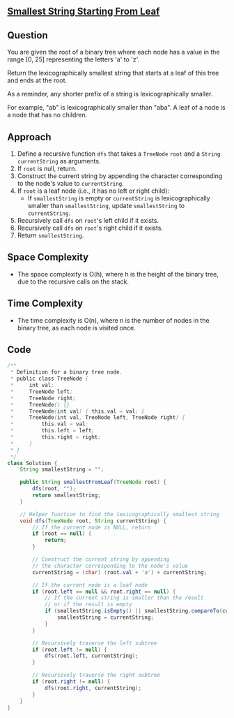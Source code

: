 
## [Smallest String Starting From Leaf](https://leetcode.com/problems/smallest-string-starting-from-leaf/?envType=daily-question&envId=2024-04-17)

## Question
You are given the root of a binary tree where each node has a value in the range [0, 25] representing the letters 'a' to 'z'.

Return the lexicographically smallest string that starts at a leaf of this tree and ends at the root.

As a reminder, any shorter prefix of a string is lexicographically smaller.

For example, "ab" is lexicographically smaller than "aba".
A leaf of a node is a node that has no children.

## Approach
1. Define a recursive function `dfs` that takes a `TreeNode` `root` and a `String` `currentString` as arguments.
2. If `root` is null, return.
3. Construct the current string by appending the character corresponding to the node's value to `currentString`.
4. If `root` is a leaf node (i.e., it has no left or right child):
   - If `smallestString` is empty or `currentString` is lexicographically smaller than `smallestString`, update `smallestString` to `currentString`.
5. Recursively call `dfs` on `root`'s left child if it exists.
6. Recursively call `dfs` on `root`'s right child if it exists.
7. Return `smallestString`.

## Space Complexity
- The space complexity is O(h), where h is the height of the binary tree, due to the recursive calls on the stack.

## Time Complexity
- The time complexity is O(n), where n is the number of nodes in the binary tree, as each node is visited once.

## Code
```java
/**
 * Definition for a binary tree node.
 * public class TreeNode {
 *     int val;
 *     TreeNode left;
 *     TreeNode right;
 *     TreeNode() {}
 *     TreeNode(int val) { this.val = val; }
 *     TreeNode(int val, TreeNode left, TreeNode right) {
 *         this.val = val;
 *         this.left = left;
 *         this.right = right;
 *     }
 * }
 */
class Solution {
    String smallestString = "";

    public String smallestFromLeaf(TreeNode root) {
        dfs(root, "");
        return smallestString;
    }

    // Helper function to find the lexicographically smallest string
    void dfs(TreeNode root, String currentString) {
        // If the current node is NULL, return
        if (root == null) {
            return;
        }

        // Construct the current string by appending 
        // the character corresponding to the node's value
        currentString = (char) (root.val + 'a') + currentString;

        // If the current node is a leaf node
        if (root.left == null && root.right == null) {
            // If the current string is smaller than the result 
            // or if the result is empty
            if (smallestString.isEmpty() || smallestString.compareTo(currentString) > 0) {
                smallestString = currentString;
            }
        }

        // Recursively traverse the left subtree
        if (root.left != null) {
            dfs(root.left, currentString);
        } 

        // Recursively traverse the right subtree
        if (root.right != null) {
            dfs(root.right, currentString);
        }
    }
}
